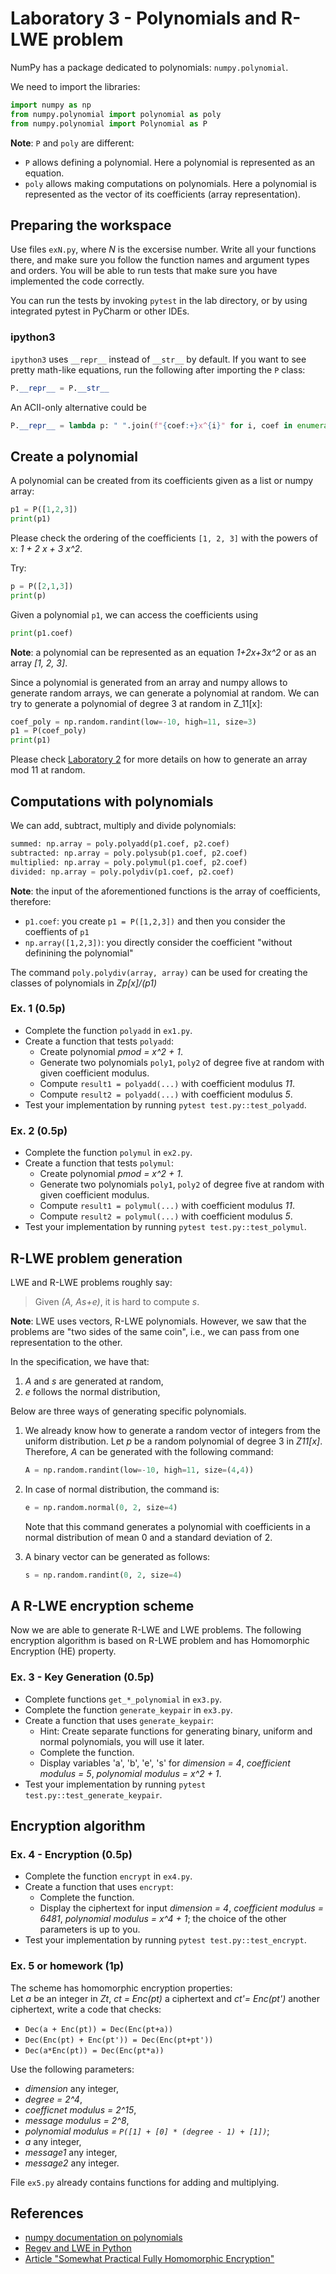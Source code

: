 # Laboratory 3 - Polynomials and R-LWE problem

NumPy has a package dedicated to polynomials: `numpy.polynomial`.

We need to import the libraries:

```python
import numpy as np
from numpy.polynomial import polynomial as poly
from numpy.polynomial import Polynomial as P
```

**Note**: `P` and `poly` are different:
- `P` allows defining a polynomial. Here a polynomial is represented as an equation.
- `poly` allows making computations on polynomials. Here a polynomial is represented as the vector of its coefficients (array representation).

## Preparing the workspace

Use files `exN.py`, where *N* is the excersise number. Write all your functions there,
and make sure you follow the function names and argument types and orders. You will be
able to run tests that make sure you have implemented the code correctly.

You can run the tests by invoking `pytest` in the lab directory, or by using
integrated pytest in PyCharm or other IDEs.

### ipython3

`ipython3` uses `__repr__` instead of `__str__` by default.
If you want to see pretty math-like equations, run the following after importing the `P` class:

```python
P.__repr__ = P.__str__
```

An ACII-only alternative could be

```python
P.__repr__ = lambda p: " ".join(f"{coef:+}x^{i}" for i, coef in enumerate(p.coef))
```

## Create a polynomial

A polynomial can be created from its coefficients given as a list or numpy array:

```python
p1 = P([1,2,3])
print(p1)
```

Please check the ordering of the coefficients `[1, 2, 3]` with the powers of x: *1 + 2 x + 3 x^2*.

Try:
```python
p = P([2,1,3])
print(p)
```

Given a polynomial `p1`, we can access the coefficients using

```python
print(p1.coef)
```

**Note**: a polynomial can be represented as an equation *1+2x+3x^2* or as an array *[1, 2, 3]*.

Since a polynomial is generated from an array and numpy allows to generate random arrays, we can generate a polynomial at random.
We can try to generate a polynomial of degree 3 at random in Z_11[x]:

```python
coef_poly = np.random.randint(low=-10, high=11, size=3)
p1 = P(coef_poly)
print(p1)
```

Please check [Laboratory 2](https://github.com/xcibik00/MPA-MOK/tree/cibik_readme/labs/lab2) for more details on how to generate an array mod 11 at random.

## Computations with polynomials

We can add, subtract, multiply and divide polynomials:

```python
summed: np.array = poly.polyadd(p1.coef, p2.coef)
subtracted: np.array = poly.polysub(p1.coef, p2.coef)
multiplied: np.array = poly.polymul(p1.coef, p2.coef)
divided: np.array = poly.polydiv(p1.coef, p2.coef)
```

**Note**: the input of the aforementioned functions is the array of coefficients, therefore:
- `p1.coef`: you create `p1 = P([1,2,3])` and then you consider the coeffients of `p1`
- `np.array([1,2,3])`: you directly consider the coefficient "without definining the polynomial"

The command `poly.polydiv(array, array)` can be used for creating the classes of polynomials in *Zp[x]/(p1)*

### Ex. 1 (0.5p)

- Complete the function `polyadd` in `ex1.py`.
- Create a function that tests `polyadd`:
  - Create polynomial *pmod = x^2 + 1*.
  - Generate two polynomials `poly1`, `poly2` of degree five at random with given coefficient modulus.
  - Compute `result1 = polyadd(...)` with coefficient modulus *11*.
  - Compute `result2 = polyadd(...)` with coefficient modulus *5*.
- Test your implementation by running `pytest test.py::test_polyadd`.

### Ex. 2 (0.5p)

- Complete the function `polymul` in `ex2.py`.
- Create a function that tests `polymul`:
  - Create polynomial *pmod = x^2 + 1*.
  - Generate two polynomials `poly1`, `poly2` of degree five at random with given coefficient modulus.
  - Compute `result1 = polymul(...)` with coefficient modulus *11*.
  - Compute `result2 = polymul(...)` with coefficient modulus *5*.
- Test your implementation by running `pytest test.py::test_polymul`.

## R-LWE problem generation

LWE and R-LWE problems roughly say:

> Given *(A, As+e)*, it is hard to compute *s*.

**Note**: LWE uses vectors, R-LWE polynomials.
However, we saw that the problems are "two sides of the same coin", i.e., we can pass from one representation to the other.

In the specification, we have that:
1. *A* and *s* are generated at random,
2. *e* follows the normal distribution,

Below are three ways of generating specific polynomials.

1. We already know how to generate a random vector of integers from the uniform distribution.
   Let *p* be a random polynomial of degree 3 in *Z11[x]*. Therefore, *A* can be generated with the following command:
   ```python
   A = np.random.randint(low=-10, high=11, size=(4,4))
   ```

3. In case of normal distribution, the command is:
   ```python
   e = np.random.normal(0, 2, size=4)
   ```
   Note that this command generates a polynomial with coefficients in a normal distribution of mean 0 and a standard deviation of 2.

4. A binary vector can be generated as follows:
   ```python
   s = np.random.randint(0, 2, size=4)
   ```

## A R-LWE encryption scheme

Now we are able to generate R-LWE and LWE problems.
The following encryption algorithm is based on R-LWE problem and has Homomorphic Encryption (HE) property.

### Ex. 3 - Key Generation (0.5p)

- Complete functions `get_*_polynomial` in `ex3.py`.
- Complete the function `generate_keypair` in `ex3.py`.
- Create a function that uses `generate_keypair`:
  - Hint: Create separate functions for generating binary, uniform and normal polynomials, you will use it later.
  - Complete the function.
  - Display variables 'a', 'b', 'e', 's' for *dimension = 4*, *coefficient modulus = 5*, *polynomial modulus = x^2 + 1*.
- Test your implementation by running `pytest test.py::test_generate_keypair`.

## Encryption algorithm

### Ex. 4 - Encryption (0.5p)

- Complete the function `encrypt` in `ex4.py`.
- Create a function that uses `encrypt`:
  - Complete the function.
  - Display the ciphertext for input *dimension = 4*, *coefficient modulus = 6481*, *polynomial modulus = x^4 + 1*; the choice of the other parameters is up to you.
- Test your implementation by running `pytest test.py::test_encrypt`.

### Ex. 5 or homework (1p)

The scheme has homomorphic encryption properties:  
Let *a* be an integer in *Zt*, *ct = Enc(pt)* a ciphertext and *ct'= Enc(pt')* another ciphertext, write a code that checks:

- `Dec(a + Enc(pt)) = Dec(Enc(pt+a))`
- `Dec(Enc(pt) + Enc(pt')) = Dec(Enc(pt+pt'))`
- `Dec(a*Enc(pt)) = Dec(Enc(pt*a))`

Use the following parameters:

- *dimension* any integer,
- *degree = 2^4*,
- *coefficnet modulus = 2^15*,
- *message modulus = 2^8*,
- *polynomial modulus = `P([1] + [0] * (degree - 1) + [1])`*;
- *a* any integer,
- *message1* any integer,
- *message2* any integer.

File `ex5.py` already contains functions for adding and multiplying.

## References

- [numpy documentation on polynomials](https://numpy.org/doc/stable/reference/routines.polynomials.html)
- [Regev and LWE in Python](https://gist.github.com/youben11/f00bc95c5dde5e11218f14f7110ad289)
- [Article "Somewhat Practical Fully Homomorphic Encryption"](https://eprint.iacr.org/2012/144.pdf)
